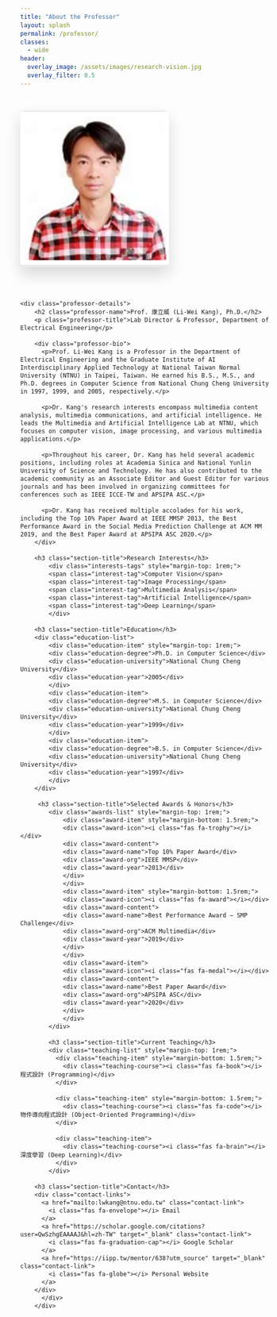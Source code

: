 ```yaml
---
title: "About the Professor"
layout: splash
permalink: /professor/
classes:
  - wide
header:
  overlay_image: /assets/images/research-vision.jpg
  overlay_filter: 0.5
---
```


<style>
  .professor-page {
    max-width: 1200px;
    margin: 0 auto;
    padding: 2rem 0;
  }
  
  .page-heading {
    text-align: center;
    margin-bottom: 3rem;
  }
  
  .page-heading h1 {
    position: relative;
    display: inline-block;
    padding-bottom: 15px;
    font-size: 2.5rem;
    margin-bottom: 1rem;
  }
  
  .page-heading h1:after {
    content: '';
    position: absolute;
    bottom: 0;
    left: 50%;
    transform: translateX(-50%);
    width: 100px;
    height: 4px;
    background-color: #17A589;
  }
  
  .page-intro {
    text-align: center;
    max-width: 900px;
    margin: 0 auto 4rem;
    font-size: 1.1rem;
    line-height: 1.7;
    color: #444;
  }
  
  .professor-container {
    margin-bottom: 5rem;
  }
  
  .professor-profile {
    display: flex;
    flex-wrap: wrap;
    gap: 3rem;
    margin-bottom: 4rem;
    padding-bottom: 4rem;
    border-bottom: 1px solid #eee;
  }
  
  .professor-profile:last-child {
    border-bottom: none;
  }
  
  .professor-image {
    flex: 0 0 300px;
  }
  
  .professor-image img {
    width: 100%;
    border-radius: 10px;
    box-shadow: 0 15px 30px rgba(0, 0, 0, 0.15);
  }
  
  .professor-details {
    flex: 1;
    min-width: 300px;
  }
  
  .professor-name {
    font-size: 2.2rem;
    font-weight: 700;
    color: #105E96;
    margin: 0 0 0.3rem;
  }
  
  .professor-title {
    font-size: 1.2rem;
    color: #17A589;
    font-weight: 600;
    margin-bottom: 2rem;
  }
  
  .professor-bio {
    margin-bottom: 2rem;
    line-height: 1.8;
    color: #444;
    font-size: 1.05rem;
  }
  
  .section-title {
    font-size: 1.3rem;
    color: #105E96;
    margin: 1.5rem 0 1rem;
    font-weight: 600;
  }
  
  .interests-tags {
    display: flex;
    flex-wrap: wrap;
    gap: 0.7rem;
    margin-bottom: 2rem;
  }
  
  .interest-tag {
    display: inline-block;
    padding: 0.5rem 1rem;
    border-radius: 30px;
    background: rgba(23, 165, 137, 0.1);
    color: #17A589;
    font-size: 1rem;
    font-weight: 500;
  }
  
  .education-item {
    margin-bottom: 1rem;
  }
  
  .education-degree {
    font-weight: 600;
    color: #333;
  }
  
  .education-university {
    color: #17A589;
  }
  
  .education-year {
    color: #777;
    font-size: 0.9rem;
  }
  
  .professor-stats {
    display: flex;
    flex-wrap: wrap;
    gap: 2rem;
    margin: 2rem 0;
  }
  
  .stat-item {
    flex: 1;
    min-width: 120px;
    text-align: center;
    padding: 1rem;
    background-color: #f8f9fa;
    border-radius: 8px;
  }
  
  .stat-number {
    font-size: 2.5rem;
    font-weight: 700;
    color: #105E96;
    margin-bottom: 0.5rem;
  }
  
  .stat-label {
    font-size: 0.9rem;
    color: #555;
  }
  
  .contact-links {
    display: flex;
    flex-wrap: wrap;
    gap: 1rem;
    margin-top: 2rem;
  }
  
  .contact-link {
    display: inline-flex;
    align-items: center;
    padding: 0.7rem 1.4rem;
    border-radius: 30px;
    background: rgba(16, 94, 150, 0.1);
    color: #105E96;
    text-decoration: none;
    font-size: 1rem;
    font-weight: 500;
    transition: all 0.3s ease;
  }
  
  .contact-link:hover {
    background: #105E96;
    color: white;
    transform: translateY(-3px);
    box-shadow: 0 5px 15px rgba(0, 0, 0, 0.1);
  }
  
  .contact-link i {
    margin-right: 0.7rem;
    font-size: 1.2rem;
  }
  
  .awards-list {
    margin-bottom: 2rem;
  }
  
  .award-item {
    display: flex;
    align-items: flex-start;
    margin-bottom: 1rem;
  }
  
  .award-icon {
    color: #17A589;
    margin-right: 1rem;
    font-size: 1.1rem;
    margin-top: 0.2rem;
  }
  
  .award-content {
    flex: 1;
  }
  
  .award-name {
    font-weight: 600;
    color: #333;
  }
  
  .award-org {
    color: #666;
    font-size: 0.9rem;
  }
  
  .award-year {
    color: #17A589;
    font-weight: 500;
  }
  
  .publications-highlight {
    margin-bottom: 2rem;
  }
  
  .publication-item {
    margin-bottom: 1.5rem;
    padding-left: 1.5rem;
    position: relative;
  }
  
  .publication-item:before {
    content: '';
    position: absolute;
    left: 0;
    top: 0.5rem;
    width: 8px;
    height: 8px;
    background-color: #17A589;
    border-radius: 50%;
  }
  
  .publication-title {
    font-weight: 600;
    color: #333;
    font-size: 1.05rem;
    margin-bottom: 0.3rem;
  }
  
  .publication-authors {
    color: #666;
    font-size: 0.9rem;
    margin-bottom: 0.3rem;
  }
  
  .publication-venue {
    color: #17A589;
    font-weight: 500;
    font-size: 0.9rem;
  }
  
  .publication-year {
    color: #777;
    font-size: 0.9rem;
  }
  
  .teaching-list {
    margin-bottom: 2rem;
  }
  
  .teaching-item {
    margin-bottom: 1rem;
    padding-bottom: 1rem;
    border-bottom: 1px dashed #eee;
  }
  
  .teaching-item:last-child {
    border-bottom: none;
  }
  
  .teaching-course {
    font-weight: 600;
    color: #333;
  }
  
  .teaching-code {
    color: #17A589;
    font-weight: 500;
  }
  
  .teaching-sem {
    color: #777;
    font-size: 0.9rem;
  }
  
  .all-publications-link {
    display: inline-block;
    margin-top: 1rem;
    color: #105E96;
    font-weight: 500;
    text-decoration: none;
    transition: all 0.3s ease;
  }
  
  .all-publications-link:hover {
    color: #17A589;
    text-decoration: underline;
  }
  
  .all-publications-link i {
    margin-left: 0.5rem;
  }
  
  @media (max-width: 768px) {
    .professor-profile {
      flex-direction: column;
      gap: 2rem;
    }
    
    .professor-image {
      flex: 0 0 100%;
      max-width: 300px;
      margin: 0 auto;
    }
    
    .professor-stats {
      flex-direction: column;
      gap: 1rem;
    }
    
    .stat-item {
      min-width: 100%;
    }
  }
</style>

<div class="professor-page">
  
  <div class="professor-container">
    <!-- Professor 1 -->
    <div class="professor-profile">
      <div class="professor-image">
        <img src="/assets/images/professor.png">
      </div>
      
    <div class="professor-details">
        <h2 class="professor-name">Prof. 康立威 (Li-Wei Kang), Ph.D.</h2>
        <p class="professor-title">Lab Director & Professor, Department of Electrical Engineering</p>
        
        <div class="professor-bio">
          <p>Prof. Li-Wei Kang is a Professor in the Department of Electrical Engineering and the Graduate Institute of AI Interdisciplinary Applied Technology at National Taiwan Normal University (NTNU) in Taipei, Taiwan. He earned his B.S., M.S., and Ph.D. degrees in Computer Science from National Chung Cheng University in 1997, 1999, and 2005, respectively.</p>
          
          <p>Dr. Kang's research interests encompass multimedia content analysis, multimedia communications, and artificial intelligence. He leads the Multimedia and Artificial Intelligence Lab at NTNU, which focuses on computer vision, image processing, and various multimedia applications.</p>
          
          <p>Throughout his career, Dr. Kang has held several academic positions, including roles at Academia Sinica and National Yunlin University of Science and Technology. He has also contributed to the academic community as an Associate Editor and Guest Editor for various journals and has been involved in organizing committees for conferences such as IEEE ICCE-TW and APSIPA ASC.</p>
          
          <p>Dr. Kang has received multiple accolades for his work, including the Top 10% Paper Award at IEEE MMSP 2013, the Best Performance Award in the Social Media Prediction Challenge at ACM MM 2019, and the Best Paper Award at APSIPA ASC 2020.</p>
        </div>
        
        <h3 class="section-title">Research Interests</h3>
            <div class="interests-tags" style="margin-top: 1rem;">
            <span class="interest-tag">Computer Vision</span>
            <span class="interest-tag">Image Processing</span>
            <span class="interest-tag">Multimedia Analysis</span>
            <span class="interest-tag">Artificial Intelligence</span>
            <span class="interest-tag">Deep Learning</span>
            </div>
        
        <h3 class="section-title">Education</h3>
        <div class="education-list">
            <div class="education-item" style="margin-top: 1rem;">
            <div class="education-degree">Ph.D. in Computer Science</div>
            <div class="education-university">National Chung Cheng University</div>
            <div class="education-year">2005</div>
            </div>
            <div class="education-item">
            <div class="education-degree">M.S. in Computer Science</div>
            <div class="education-university">National Chung Cheng University</div>
            <div class="education-year">1999</div>
            </div>
            <div class="education-item">
            <div class="education-degree">B.S. in Computer Science</div>
            <div class="education-university">National Chung Cheng University</div>
            <div class="education-year">1997</div>
            </div>
        </div>

         <h3 class="section-title">Selected Awards & Honors</h3>
            <div class="awards-list" style="margin-top: 1rem;">
                <div class="award-item" style="margin-bottom: 1.5rem;">
                <div class="award-icon"><i class="fas fa-trophy"></i></div>
                <div class="award-content">
                <div class="award-name">Top 10% Paper Award</div>
                <div class="award-org">IEEE MMSP</div>
                <div class="award-year">2013</div>
                </div>
                </div>
                <div class="award-item" style="margin-bottom: 1.5rem;">
                <div class="award-icon"><i class="fas fa-award"></i></div>
                <div class="award-content">
                <div class="award-name">Best Performance Award – SMP Challenge</div>
                <div class="award-org">ACM Multimedia</div>
                <div class="award-year">2019</div>
                </div>
                </div>
                <div class="award-item">
                <div class="award-icon"><i class="fas fa-medal"></i></div>
                <div class="award-content">
                <div class="award-name">Best Paper Award</div>
                <div class="award-org">APSIPA ASC</div>
                <div class="award-year">2020</div>
                </div>
                </div>
            </div>
                
            <h3 class="section-title">Current Teaching</h3>
            <div class="teaching-list" style="margin-top: 1rem;">
              <div class="teaching-item" style="margin-bottom: 1.5rem;">
                <div class="teaching-course"><i class="fas fa-book"></i>  程式設計 (Programming)</div>
              </div>
              
              <div class="teaching-item" style="margin-bottom: 1.5rem;">
                <div class="teaching-course"><i class="fas fa-code"></i> 物件導向程式設計 (Object-Oriented Programming)</div>
              </div>
              
              <div class="teaching-item">
                <div class="teaching-course"><i class="fas fa-brain"></i> 深度學習 (Deep Learning)</div>
              </div>
            </div>    

        <h3 class="section-title">Contact</h3>
        <div class="contact-links">
          <a href="mailto:lwkang@ntnu.edu.tw" class="contact-link">
            <i class="fas fa-envelope"></i> Email
          </a>
          <a href="https://scholar.google.com/citations?user=QwSzhgEAAAAJ&hl=zh-TW" target="_blank" class="contact-link">
            <i class="fas fa-graduation-cap"></i> Google Scholar
          </a>
          <a href="https://iipp.tw/mentor/638?utm_source" target="_blank" class="contact-link">
            <i class="fas fa-globe"></i> Personal Website
          </a>
        </div>
          </div>
        </div>
  </div>
</div>
